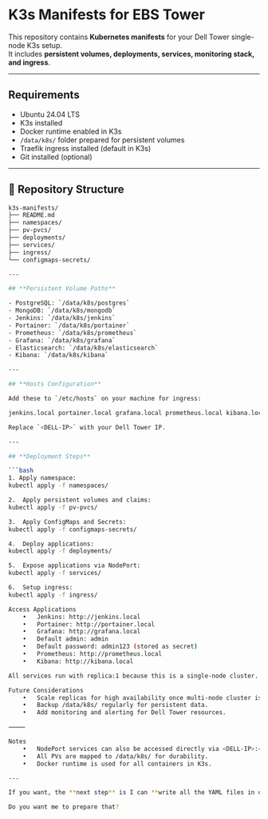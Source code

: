 # K3s Manifests for EBS Tower

This repository contains **Kubernetes manifests** for your Dell Tower single-node K3s setup.  
It includes **persistent volumes, deployments, services, monitoring stack, and ingress**.

---

## **Requirements**

- Ubuntu 24.04 LTS
- K3s installed
- Docker runtime enabled in K3s
- `/data/k8s/` folder prepared for persistent volumes
- Traefik ingress installed (default in K3s)
- Git installed (optional)

---

##  📁  **Repository Structure**

```bash
k3s-manifests/
├── README.md
├── namespaces/
├── pv-pvcs/
├── deployments/
├── services/
├── ingress/
└── configmaps-secrets/

---

## **Persistent Volume Paths**

- PostgreSQL: `/data/k8s/postgres`
- MongoDB: `/data/k8s/mongodb`
- Jenkins: `/data/k8s/jenkins`
- Portainer: `/data/k8s/portainer`
- Prometheus: `/data/k8s/prometheus`
- Grafana: `/data/k8s/grafana`
- Elasticsearch: `/data/k8s/elasticsearch`
- Kibana: `/data/k8s/kibana`

---

## **Hosts Configuration**

Add these to `/etc/hosts` on your machine for ingress:

jenkins.local portainer.local grafana.local prometheus.local kibana.local

Replace `<DELL-IP>` with your Dell Tower IP.

---

## **Deployment Steps**

```bash
1. Apply namespace:
kubectl apply -f namespaces/

2.	Apply persistent volumes and claims:
kubectl apply -f pv-pvcs/

3.	Apply ConfigMaps and Secrets:
kubectl apply -f configmaps-secrets/

4.	Deploy applications:
kubectl apply -f deployments/

5.	Expose applications via NodePort:
kubectl apply -f services/

6.	Setup ingress:
kubectl apply -f ingress/

Access Applications
	•	Jenkins: http://jenkins.local
	•	Portainer: http://portainer.local
	•	Grafana: http://grafana.local
	•	Default admin: admin
	•	Default password: admin123 (stored as secret)
	•	Prometheus: http://prometheus.local
	•	Kibana: http://kibana.local

All services run with replica:1 because this is a single-node cluster. Scale replicas safely after adding more nodes.

Future Considerations
	•	Scale replicas for high availability once multi-node cluster is ready.
	•	Backup /data/k8s/ regularly for persistent data.
	•	Add monitoring and alerting for Dell Tower resources.

⸻

Notes
	•	NodePort services can also be accessed directly via <DELL-IP>:<nodePort>.
	•	All PVs are mapped to /data/k8s/ for durability.
	•	Docker runtime is used for all containers in K3s.

---

If you want, the **next step** is I can **write all the YAML files in one ZIP-ready package**, fully ready for Git, with **updated replicas and comments**, so you just `git clone` and deploy everything on your Dell Tower.  

Do you want me to prepare that?